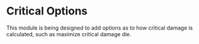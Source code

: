 # Critical Options

This module is being designed to add options as to how critical damage is calculated, such as maximize critical damage die.

